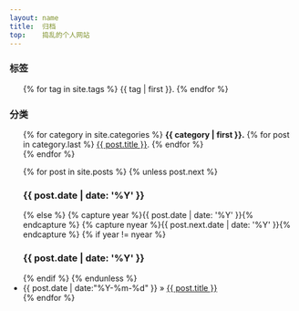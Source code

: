 ```yaml
---
layout: name
title:  归档
top:    捣乱的个人网站
---
```


<div>
<h3>标签</h3>
<ul>
{% for tag in site.tags %}
  <span>{{ tag | first }}</span>.
{% endfor %}
</ul>
</div>

<div>
<h3>分类</h3>
<ul>
{% for category in site.categories %}
  <span><strong>{{ category | first }}.</strong></span>
  {% for post in category.last %}
    <span><a href="{{ post.url }}">{{ post.title }}</a></span>.
  {% endfor %}
  <br>
{% endfor %}
</li>
</ul>
</div>

<div>
<ul>
{% for post in site.posts %}
{% unless post.next %}
<h3>{{ post.date | date: '%Y' }} </h3>
{% else %}
{% capture year %}{{ post.date | date: '%Y' }}{% endcapture %}
{% capture nyear %}{{ post.next.date | date: '%Y' }}{% endcapture %}
{% if year != nyear %}
<h3>{{ post.date | date: '%Y' }}</h3>
{% endif %}
{% endunless %}
<li>{{ post.date | date:"%Y-%m-%d" }} &raquo; <a href="{{ post.url }}">{{ post.title }}</a></li>
{% endfor %}
</ul>
</div>

